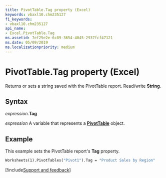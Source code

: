 ```yaml
---
title: PivotTable.Tag property (Excel)
keywords: vbaxl10.chm235127
f1_keywords:
- vbaxl10.chm235127
api_name:
- Excel.PivotTable.Tag
ms.assetid: 7ef25e2e-6c89-3654-4045-2937fcf47121
ms.date: 05/09/2019
ms.localizationpriority: medium
---
```



# PivotTable.Tag property (Excel)

Returns or sets a string saved with the PivotTable report. Read/write **String**.


## Syntax

_expression_.**Tag**

_expression_ A variable that represents a **[PivotTable](Excel.PivotTable.md)** object.


## Example

This example sets the PivotTable report's **Tag** property.

```vb
Worksheets(1).PivotTables("Pivot1").Tag = "Product Sales by Region"
```




[!include[Support and feedback](~/includes/feedback-boilerplate.md)]